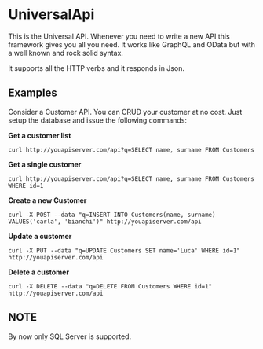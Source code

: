 # UniversalApi
This is the Universal API. Whenever you need to write a new API this framework gives you all you need.
It works like GraphQL and OData but with a well known and rock solid syntax.

It supports all the HTTP verbs and it responds in Json.

Examples
---


Consider a Customer API. You can CRUD your customer at no cost. Just setup the database and issue the following commands:

**Get a customer list**

```curl http://youapiserver.com/api?q=SELECT name, surname FROM Customers```

**Get a single customer**

```curl http://youapiserver.com/api?q=SELECT name, surname FROM Customers WHERE id=1```

**Create a new Customer**

```curl -X POST --data "q=INSERT INTO Customers(name, surname) VALUES('carla', 'bianchi')" http://youapiserver.com/api```

**Update a customer** 

```curl -X PUT --data "q=UPDATE Customers SET name='Luca' WHERE id=1" http://youapiserver.com/api```

**Delete a customer** 

```curl -X DELETE --data "q=DELETE FROM Customers WHERE id=1" http://youapiserver.com/api```


NOTE
---
By now only SQL Server is supported.

